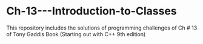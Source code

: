 # Ch-13---Introduction-to-Classes
This repository includes the solutions of programming challenges of Ch # 13 of Tony Gaddis Book (Starting out with C++ 9th edition)
